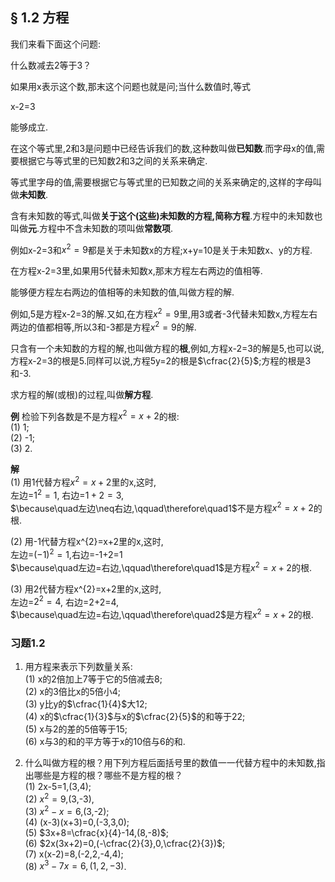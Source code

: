 ## § 1.2 方程

我们来看下面这个问题:

什么数减去2等于3？

如果用x表示这个数,那末这个问题也就是问;当什么数值时,等式

x-2=3

能够成立.

在这个等式里,2和3是问题中已经告诉我们的数,这种数叫做**已知数**.而字母x的值,需要根据它与等式里的已知数2和3之间的关系来确定.

等式里字母的值,需要根据它与等式里的已知数之间的关系来确定的,这样的字母叫做**未知数**.

含有未知数的等式,叫做**关于这个(这些)未知数的方程,**简称**方程**.方程中的未知数也叫做**元**.方程中不含未知数的项叫做**常数项**.

例如x-2=3和$x^{2}=9$都是关于未知数x的方程;x+y=10是关于未知数x、y的方程.

在方程x-2=3里,如果用5代替未知数x,那末方程左右两边的值相等.

能够便方程左右两边的值相等的未知数的值,叫做方程的解.

例如,5是方程x-2=3的解.又如,在方程$x^{2}=9$里,用3或者-3代替未知数x,方程左右两边的值都相等,所以3和-3都是方程$x^{2}=9$的解.

只含有一个未知数的方程的解,也叫做方程的**根**,例如,方程x-2=3的解是5,也可以说,方程x-2=3的根是5.同样可以说,方程5y=2的根是$\cfrac{2}{5}$;方程的根是3和-3.

求方程的解(或根)的过程,叫做**解方程**.

**例** 检验下列各数是不是方程$x^{2}=x+2$的根:  
(1) 1;  
(2) -1;  
(3) 2.

**解**  
(1) 用1代替方程$x^{2}=x+2$里的x,这时,  
左边=$1^{2}=1$, 右边=$1+2=3$,  
$\because\quad左边\neq右边,\qquad\therefore\quad1$不是方程$x^{2}=x+2$的根.

(2) 用-1代替方程x^{2}=x+2里的x,这时,  
左边=$(-1)^{2}=1$,右边=-1+2=1  
$\because\quad左边=右边,\qquad\therefore\quad1$是方程$x^{2}=x+2$的根.

(3) 用2代替方程x^{2}=x+2里的x,这时,  
左边=$2^{2}=4$, 右边=2+2=4,  
$\because\quad左边=右边,\qquad\therefore\quad2$是方程$x^{2}=x+2$的根.

### 习题1.2
1. 用方程来表示下列数量关系:  
(1) x的2倍加上7等于它的5倍减去8;  
(2) x的3倍比x的5倍小4;  
(3) y比y的$\cfrac{1}{4}$大12;  
(4) x的$\cfrac{1}{3}$与x的$\cfrac{2}{5}$的和等于22;  
(5) x与2的差的5倍等于15;  
(6) x与3的和的平方等于x的10倍与6的和.

2. 什么叫做方程的根？用下列方程后面括号里的数值一一代替方程中的未知数,指出哪些是方程的根？哪些不是方程的根？  
(1) 2x-5=1,(3,4);  
(2) $x^{2}=9$,(3,-3),  
(3) $x^{2}-x=6$,(3,-2);  
(4) (x-3)(x+3)=0,(-3,3,0);  
(5) $3x+8=\cfrac{x}{4}-14,(8,-8)$;  
(6) $2x(3x+2)=0,(-\cfrac{2}{3},0,\cfrac{2}{3})$;  
(7) x(x-2)=8,(-2,2,-4,4);  
(8) $x^{3}-7x=6,(1,2,-3)$.  



